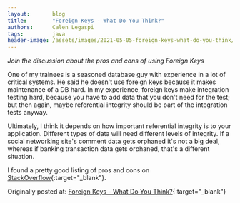 ```yaml
---
layout:       blog
title:        "Foreign Keys - What Do You Think?"
authors:      Calen Legaspi
tags:         java
header-image: /assets/images/2021-05-05-foreign-keys-what-do-you-think/ForeignKeysWhatDoYouThink.png
---
```


*Join the discussion about the pros and cons of using Foreign Keys*

One of my trainees is a seasoned database guy with experience in a lot of critical systems. He said he doesn't use foreign keys because it makes maintenance of a DB hard. In my experience, foreign keys make integration testing hard, because you have to add data that you don't need for the test; but then again, maybe referential integrity should be part of the integration tests anyway.

Ultimately, I think it depends on how important referential integrity is to your application. Different types of data will need different levels of integrity. If a social networking site's comment data gets orphaned it's not a big deal, whereas if banking transaction data gets orphaned, that's a different situation.

I found a pretty good listing of pros and cons on [StackOverflow](http://stackoverflow.com/a/83393){:target="_blank"}.

Originally posted at: [Foreign Keys - What Do You Think?](http://calenlegaspi.blogspot.com/2014/09/foreign-keys-what-do-you-think.html?q=Foreign+Keys){:target="_blank"}
